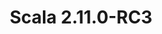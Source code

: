 ---
title: Scala 2.11.0-RC3
start: 20 March 2014
layout: downloadpage
release_version: 2.11.0-RC3
release_date: "March 20, 2014"
show_resources: "true"
permalink: /download/2.11.0-RC3.html
requirements: "This Scala software distribution can be installed on any Unix-like or Windows system. It requires the Java runtime version 1.6 or later, which can be downloaded <a href='http://www.java.com/'>here</a>."
resources: [
  ["-main-unixsys", "scala-2.11.0-RC3.tgz", "http://downloads.lightbend.com/scala/2.11.0-RC3/scala-2.11.0-RC3.tgz", "Mac OS X, Unix, Cygwin", "24.77M"],
  ["-main-windows", "scala-2.11.0-RC3.msi", "http://downloads.lightbend.com/scala/2.11.0-RC3/scala-2.11.0-RC3.msi", "Windows (msi installer)", "88.95M"],
  ["-non-main-sys", "scala-2.11.0-RC3.zip", "http://downloads.lightbend.com/scala/2.11.0-RC3/scala-2.11.0-RC3.zip", "Windows", "24.79M"],
  ["-non-main-sys", "scala-2.11.0-RC3.deb", "http://downloads.lightbend.com/scala/2.11.0-RC3/scala-2.11.0-RC3.deb", "Debian", "87.98M"],
  ["-non-main-sys", "scala-2.11.0-RC3.rpm", "http://downloads.lightbend.com/scala/2.11.0-RC3/scala-2.11.0-RC3.rpm", "RPM package", "87.96M"],
  ["-non-main-sys", "scala-docs-2.11.0-RC3.txz", "http://downloads.lightbend.com/scala/2.11.0-RC3/scala-docs-2.11.0-RC3.txz", "API docs", "36.10M"],
  ["-non-main-sys", "scala-docs-2.11.0-RC3.zip", "http://downloads.lightbend.com/scala/2.11.0-RC3/scala-docs-2.11.0-RC3.zip", "API docs", "66.59M"],
  ["-non-main-sys", "scala-sources-2.11.0-RC3.zip", "https://github.com/scala/scala/archive/v2.11.0-RC3.tar.gz", "sources", ""]
]
---